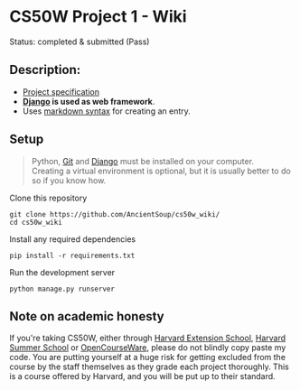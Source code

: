 # CS50W Project 1 - Wiki
Status: completed & submitted (Pass)

## Description:
* [Project specification](https://cs50.harvard.edu/web/2020/projects/1/wiki/#specification)
* **[Django](https://www.djangoproject.com) is used as web framework**.
* Uses [markdown syntax](https://www.markdownguide.org/basic-syntax/) for creating an entry.

## Setup 
> Python, [Git](https://git-scm.com) and [Django](https://www.djangoproject.com) must be installed on your computer.  
> Creating a virtual environment is optional, but it is usually better to do so if you know how.

Clone this repository
```
git clone https://github.com/AncientSoup/cs50w_wiki/
cd cs50w_wiki
```  
Install any required dependencies
```
pip install -r requirements.txt
```  
Run the development server
```
python manage.py runserver
```

## Note on academic honesty
If you're taking CS50W, either through [Harvard Extension School](https://extension.harvard.edu/), [Harvard Summer School](https://summer.harvard.edu/) or [OpenCourseWare](https://cs50.harvard.edu/web/), please do not blindly copy paste my code. You are putting yourself at a huge risk for getting excluded from the course by the staff themselves as they grade each project thoroughly. This is a course offered by Harvard, and you will be put up to their standard.
